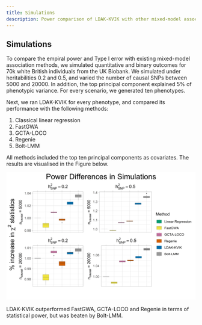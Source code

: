 ```yaml
---
title: Simulations
description: Power comparison of LDAK-KVIK with other mixed-model association analysis methods for GWAS
---
```


## Simulations

To compare the empiral power and Type I error with existing mixed-model association methods, we simulated quantitative and binary outcomes for 70k white British individuals from the UK Biobank. We simulated under heritabilities 0.2 and 0.5, and varied the number of causal SNPs between 5000 and 20000. In addition, the top principal component explained 5% of phenotypic variance. For every scenario, we generated ten phenotypes.

Next, we ran LDAK-KVIK for every phenotype, and compared its performance with the following methods:
1. Classical linear regression
2. FastGWA
3. GCTA-LOCO 
4. Regenie
5. Bolt-LMM

All methods included the top ten principal components as covariates. The results are visualised in the Figure below.

<img title="Run time" alt="Run time" src="/assets/img/sim_power_poster.png">

LDAK-KVIK outperformed FastGWA, GCTA-LOCO and Regenie in terms of statistical power, but was beaten by Bolt-LMM.

